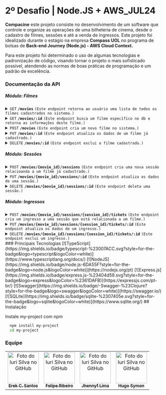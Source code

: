 # 2º Desafio | Node.JS + AWS_JUL24
**Compacine** este projeto consiste no desenvolvimento de um software que controle e organize as operações de uma bilheteria de cinema, desde o cadastro de filmes, sessões e até a venda de ingressos.
Este projeto foi idealizado durante o estágio na empresa **Compass UOL** no programa de bolsas de **Back-end Journey (Node.js) - AWS Cloud Context.**

Para este projeto foi determinado o uso de algumas tecnologias e padronização de código, visando tornar o projeto o mais sofisticado possível, atendendo as normas de boas práticas de programação e um padrão de excelência.


### Documentação da API
##### **Módulo: Filmes**

<details>
 <summary><code>GET</code> <code><b>/movies</b></code> <code>(Este endpoint retorna ao usuário uma lista de todos os filmes cadastrados no sistema.)</code></summary>

##### Parameters
> None

> N/A
##### Responses

> | http code     | content-type                      | response                                                            |
> |---------------|-----------------------------------|---------------------------------------------------------------------|
> | `201`         | `application/json`        | `OK`                                |
> | `404`         | `application/json`                | `Dados não encontrados`                            |

##### Exemplo de Response
 ```json
	[
  {
    "id": 1,
    "image": "url_da_imagem",
    "name": "nome_do_filme",
    "description": "descricao_do_filme",
    "actors": ["ator1", "ator2", "ator3"],
    "genre": "genero_do_filme",
    "release_date": "03/06/2024",
    "sessions": [
      {
        "id": 1,
        "movie_id": 1,
        "room": "nome_da_sala",
        "capacity": 100,
        "day": "03/06/2024",
        "time": "14:23:00"
        "tickets": [
          {
            "id": 1,
            "session_id": 1,
            "chair": "b1",
            "value": 10
          }
        ]
      },
      {
        "id": 2,
        "movie_id": 1,
        "room": "nome_da_sala",
        "capacity": 100,
        "day": "03/06/2024",
        "time": "14:23:00"
        "tickets": [
          {
            "id": 2,
            "session_id": 2,
            "chair": "b1",
            "value": 20
          }
        ]
      }
    ]
  }
]
```
</details>


<details>
 <summary><code>GET</code> <code><b>/movies/:id</b></code> <code>(Este endpoint busca um filme específico no db e retorna as informações deste filme.)</code></summary>

##### Parameters
> ID
##### Responses

> | http code     | content-type                      | response                                                            |
> |---------------|-----------------------------------|---------------------------------------------------------------------|
> | `201`         | `application/json`        | `OK`                                |
> | `404`         | `application/json`                | `Dado não encontrado`                            |

##### Exemplo de Response
 ```json
[
  {
    "id": 1,
    "image": "url_da_imagem",
    "name": "nome_do_filme",
    "description": "descricao_do_filme",
    "actors": ["ator1", "ator2", "ator3"],
    "genre": "genero_do_filme",
    "release_date": "03/06/2024",
    "sessions": []
  }
]
```
</details>

<details>
 <summary><code>POST</code> <code><b>/movies</b></code> <code>(Este endpoint cria um novo filme no sistema.)</code></summary>

##### Parameters
> None

> N/A
##### Responses

> | http code     | content-type                      | response                                                            |
> |---------------|-----------------------------------|---------------------------------------------------------------------|
> | `201`         | `application/json`        | `OK`                                |
> | `404`         | `application/json`                | `Dado não encontrado`                            |

##### Exemplo de Request Body
 ```json
[
  {
    "id": 1,
    "image": "url_da_imagem",
    "name": "nome_do_filme",
    "description": "descricao_do_filme",
    "actors": ["ator1", "ator2", "ator3"],
    "genre": "genero_do_filme",
    "release_date": "03/06/2024",
    "sessions": []
  }
]
```

##### Exemplo de Response
 ```json
{
	"id": 1
  	"image": "url_da_imagem",
  	"name": "nome_do_filme",
  	"description": "descricao_do_filme",
  	"actors": ["ator1", "ator2", "ator3"],
  	"genre": "genero_do_filme",
  	"release_date": "10/03/2024"
}


```
</details>

<details>
 <summary><code>PUT</code> <code><b>/movies/:id</b></code> <code>(Este endpoint atualiza os dados de um filme já cadastrado.)</code></summary>

##### Parameters
> ID

##### Responses

> | http code     | content-type                      | response                                                            |
> |---------------|-----------------------------------|---------------------------------------------------------------------|
> | `201`         | `application/json`        | `OK`                                |
> | `404`         | `application/json`                | `Dado não encontrado`                            |

##### Exemplo de Request Body
 ```json
[
  {
    "id": 1,
    "image": "url_da_imagem",
    "name": "nome_do_filme",
    "description": "descricao_do_filme",
    "actors": ["ator1", "ator2", "ator3"],
    "genre": "genero_do_filme",
    "release_date": "03/06/2024",
    "sessions": []
  }
]
```

##### Exemplo de Response
 ```json
{
	"id": 1
  	"image": "url_da_imagem",
  	"name": "nome_do_filme",
  	"description": "descricao_do_filme",
  	"actors": ["ator1", "ator2", "ator3"],
  	"genre": "genero_do_filme",
  	"release_date": "10/03/2024"
}


```
</details>


<details>
 <summary><code>DELETE</code> <code><b>/movies/:id</b></code> <code>(Este endpoint exclui o filme cadastrado.)</code></summary>

##### Parameters
> ID

##### Responses

> | http code     | content-type                      | response                                                            |
> |---------------|-----------------------------------|---------------------------------------------------------------------|
> | `204`         | `application/json`        | `No content`                                |
> | `404`         | `application/json`                | `Dado não encontrado`                            |

</details>


##### **Módulo: Sessões**

<details>
 <summary><code>POST</code> <code><b>/movies/{movie_id}/sessions</b></code> <code>(Este endpoint cria uma nova sessão relacioanda a um filme já cadastrado.)</code></summary>

##### Parameters
> MOVIE_ID

##### Responses

> | http code     | content-type                      | response                                                            |
> |---------------|-----------------------------------|---------------------------------------------------------------------|
> | `201`         | `application/json`        | `OK`                                |
> | `404`         | `application/json`                | `Dados não encontrados`                            |

##### Exemplo de Request Body
 ```json
{
  "room": "nome_da_sala",
  "capacity": 100,
  "day": "03/06/2024",
  "time": "14:23:00"
}
```

##### Exemplo de Response
 ```json
{
  	"id": 1,
  	"movie_id": 1,
  	"room": "nome_da_sala",
  	"capacity": 100,
  	"day": "03/06/2024",
  	"time": "14:23:00"
}
```
</details>

<details>
 <summary><code>PUT</code> <code><b>/movies/{movie_id}/sessions/:id</b></code> <code>(Este endpoint atualiza os dados de uma sessão.)</code></summary>

##### Parameters
> MOVIE_ID

> SESSION_ID : id

##### Responses

> | http code     | content-type                      | response                                                            |
> |---------------|-----------------------------------|---------------------------------------------------------------------|
> | `201`         | `application/json`        | `OK`                                |
> | `404`         | `application/json`                | `Dados não encontrados`                            |

##### Exemplo de Request Body
 ```json
{
  "room": "nome_da_sala",
  "capacity": 100,
  "day": "03/06/2024",
  "time": "14:23:00"
}
```

##### Exemplo de Response
 ```json
{
  	"id": 1,
  	"movie_id": 1,
  	"room": "nome_da_sala",
  	"capacity": 100,
  	"day": "03/06/2024",
  	"time": "14:23:00"
}
```
</details>


<details>
 <summary><code>DELETE</code> <code><b>/movies/{movie_id}/sessions/:id</b></code> <code>(Este endpoint deleta uma sessão.)</code></summary>

##### Parameters
> MOVIE_ID
> SESSION_ID : id

##### Responses

> | http code     | content-type                      | response                                                            |
> |---------------|-----------------------------------|---------------------------------------------------------------------|
> | `204`         | `application/json`        | `No content`                                |
> | `404`         | `application/json`                | `Dados não encontrados`                            |

</details>

##### **Módulo: Ingressos**

<details>
 <summary><code>POST</code> <code><b>/movies/{movie_id}/sessions/{session_id}/tickets</b></code> <code>(Este endpoint cria um ingresso a uma sessão que está relacionada a um filme.)</code></summary>

##### Parameters
> MOVIE_ID

> SESSSION_ID

##### Responses

> | http code     | content-type                      | response                                                            |
> |---------------|-----------------------------------|---------------------------------------------------------------------|
> | `201`         | `application/json`        | `OK`                                |
> | `404`         | `application/json`                | `Dados não encontrados`                            |

##### Exemplo de Request Body
 ```json
{
  "chair": "b1",
  "value": 10
}
```

##### Exemplo de Response
 ```json
{
  "id": 1,
  "session_id": 1,
  "chair": "b1",
  "value": 10
}
```
</details>


<details>
 <summary><code>PUT</code> <code><b>/movies/{movie_id}/sessions/{session_id}/tickets/:id</b></code> <code>(Este endpoint atualiza os dados de um ingresso.)</code></summary>

##### Parameters
> MOVIE_ID

> SESSSION_ID

> TICKET_ID : ID

##### Responses

> | http code     | content-type                      | response                                                            |
> |---------------|-----------------------------------|---------------------------------------------------------------------|
> | `201`         | `application/json`        | `OK`                                |
> | `404`         | `application/json`                | `Dados não encontrados`                            |

##### Exemplo de Request Body
 ```json
{
  "chair": "b1",
  "value": 10
}
```

##### Exemplo de Response
 ```json
{
  "id": 1,
  "session_id": 1,
  "chair": "b1",
  "value": 10
}
```
</details>


<details>
 <summary><code>DELETE</code> <code><b>/movies/{movie_id}/sessions/{session_id}/tickets/:id</b></code> <code>(Este endpoint exclui um ingresso.)</code></summary>

##### Parameters
> MOVIE_ID

> SESSSION_ID

> TICKET_ID : ID

##### Responses

> | http code     | content-type                      | response                                                            |
> |---------------|-----------------------------------|---------------------------------------------------------------------|
> | `204`         | `application/json`        | `No content`                                |
> | `404`         | `application/json`                | `Dados não encontrados`                            |


</details>
### Principais Tecnologias
[![TypeScript](https://img.shields.io/badge/typescript-%23007ACC.svg?style=for-the-badge&logo=typescript&logoColor=white)](https://www.typescriptlang.org/docs/)
[![NodeJS](https://img.shields.io/badge/node.js-6DA55F?style=for-the-badge&logo=node.js&logoColor=white)](https://nodejs.org/pt)
[![Express.js](https://img.shields.io/badge/express.js-%23404d59.svg?style=for-the-badge&logo=express&logoColor=%2361DAFB)](https://expressjs.com/pt-br/)
[![Swagger](https://img.shields.io/badge/-Swagger-%23Clojure?style=for-the-badge&logo=swagger&logoColor=white)](https://swagger.io/)
[![SQLite](https://img.shields.io/badge/sqlite-%2307405e.svg?style=for-the-badge&logo=sqlite&logoColor=white)](https://www.sqlite.org/)
## Instalação

Instale my-project com npm

```bash
  npm install my-project
  cd my-project
```


### Equipe

<table>
  <tr>
    <td align="center">
      <a href="https://github.com/iuricode">
        <img src="https://avatars3.githubusercontent.com/u/35975751" width="100px;" alt="Foto do Iuri Silva no GitHub"/><br>
        <sub>
          <b>Erek C. Santos</b>
        </sub>
      </a>
    </td>
    <td align="center">
      <a href="https://github.com/iuricode">
        <img src="https://avatars3.githubusercontent.com/u/106535940" width="100px;" alt="Foto do Iuri Silva no GitHub"/><br>
        <sub>
          <b>Felipe Ribeiro</b>
        </sub>
      </a>
    </td>
    <td align="center">
      <a href="https://github.com/iuricode">
        <img src="https://avatars3.githubusercontent.com/u/102433765" width="100px;" alt="Foto do Iuri Silva no GitHub"/><br>
        <sub>
          <b>Jhennyf Lima</b>
        </sub>
      </a>
    </td>
    <td align="center">
      <a href="https://github.com/iuricode">
        <img src="https://avatars3.githubusercontent.com/u/130326199" width="100px;" alt="Foto do Iuri Silva no GitHub"/><br>
        <sub>
          <b>Hugo Symon</b>
        </sub>
      </a>
    </td>
  </tr>
</table>